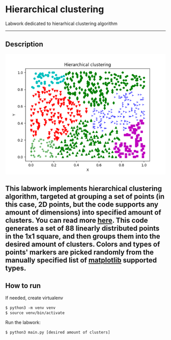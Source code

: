 # Hierarchical clustering
Labwork dedicated to hierarhical clustering algorithm

---
## Description
![Clustering example](example.png)

This labwork implements hierarchical clustering algorithm, 
targeted at grouping a set of points (in this case, 2D points, but the code
supports any amount of dimensions) into specified amount of clusters. 
You can read more [here](https://en.wikipedia.org/wiki/Hierarchical_clustering). 
This code generates a set of 88 linearly distributed points in the 1x1 square, and then
groups them into the desired amount of clusters. Colors and types of points' markers
are picked randomly from the manually specified list of [matplotlib](https://matplotlib.org/stable/index.html)
supported types. 
---
## How to run
If needed, create virtualenv

    $ python3 -m venv venv
    $ source venv/bin/activate

Run the labwork:

    $ python3 main.py [desired amount of clusters]